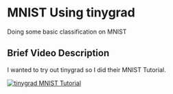 # MNIST Using tinygrad

Doing some basic classification on MNIST

## Brief Video Description

I wanted to try out tinygrad so I did their MNIST Tutorial.

[![tinygrad MNIST Tutorial](https://img.youtube.com/vi/DSgy-jBqZb0/0.jpg)](https://www.youtube.com/watch?v=DSgy-jBqZb0 "tinygrad MNIST Tutorial")
